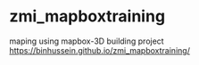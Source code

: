 # zmi_mapboxtraining
maping using mapbox-3D building project
https://binhussein.github.io/zmi_mapboxtraining/
